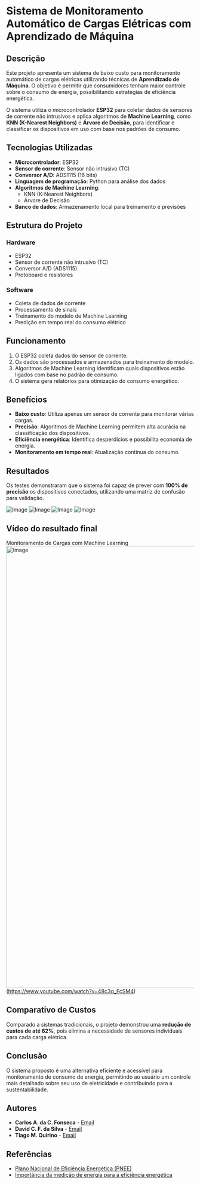 # Sistema de Monitoramento Automático de Cargas Elétricas com Aprendizado de Máquina

## Descrição
Este projeto apresenta um sistema de baixo custo para monitoramento automático de cargas elétricas utilizando técnicas de **Aprendizado de Máquina**. O objetivo é permitir que consumidores tenham maior controle sobre o consumo de energia, possibilitando estratégias de eficiência energética.

O sistema utiliza o microcontrolador **ESP32** para coletar dados de sensores de corrente não intrusivos e aplica algoritmos de **Machine Learning**, como **KNN (K-Nearest Neighbors)** e **Árvore de Decisão**, para identificar e classificar os dispositivos em uso com base nos padrões de consumo.

## Tecnologias Utilizadas
- **Microcontrolador**: ESP32
- **Sensor de corrente**: Sensor não intrusivo (TC)
- **Conversor A/D**: ADS1115 (16 bits)
- **Linguagem de programação**: Python para análise dos dados
- **Algoritmos de Machine Learning**:
  - KNN (K-Nearest Neighbors)
  - Árvore de Decisão
- **Banco de dados**: Armazenamento local para treinamento e previsões

## Estrutura do Projeto
### Hardware
- ESP32
- Sensor de corrente não intrusivo (TC)
- Conversor A/D (ADS1115)
- Protoboard e resistores

### Software
- Coleta de dados de corrente
- Processamento de sinais
- Treinamento do modelo de Machine Learning
- Predição em tempo real do consumo elétrico

## Funcionamento
1. O ESP32 coleta dados do sensor de corrente.
2. Os dados são processados e armazenados para treinamento do modelo.
3. Algoritmos de Machine Learning identificam quais dispositivos estão ligados com base no padrão de consumo.
4. O sistema gera relatórios para otimização do consumo energético.

## Benefícios
- **Baixo custo**: Utiliza apenas um sensor de corrente para monitorar várias cargas.
- **Precisão**: Algoritmos de Machine Learning permitem alta acurácia na classificação dos dispositivos.
- **Eficiência energética**: Identifica desperdícios e possibilita economia de energia.
- **Monitoramento em tempo real**: Atualização contínua do consumo.

## Resultados
Os testes demonstraram que o sistema foi capaz de prever com **100% de precisão** os dispositivos conectados, utilizando uma matriz de confusão para validação.

![Image](https://github.com/user-attachments/assets/789c9d05-1023-489a-a5cc-788f8679cb5a)
![Image](https://github.com/user-attachments/assets/4d4f6033-ec78-4d1a-8927-de7bb5c45ee4)
![Image](https://github.com/user-attachments/assets/b2d22cfd-81a5-4a0c-969b-0ec85307bb1b)
![Image](https://github.com/user-attachments/assets/fbe89e18-d9e1-4b14-b5ff-f8173a2c7e2f)

## Vídeo do resultado final
Monitoramento de Cargas com Machine Learning
<img width="1182" alt="Image" src="https://github.com/user-attachments/assets/3fde256b-308d-4478-8f09-4660c23438a8" />
(https://www.youtube.com/watch?v=48c3q_FcSM4)

## Comparativo de Custos
Comparado a sistemas tradicionais, o projeto demonstrou uma **redução de custos de até 62%**, pois elimina a necessidade de sensores individuais para cada carga elétrica.

## Conclusão
O sistema proposto é uma alternativa eficiente e acessível para monitoramento de consumo de energia, permitindo ao usuário um controle mais detalhado sobre seu uso de eletricidade e contribuindo para a sustentabilidade.

## Autores
- **Carlos A. da C. Fonseca** - [Email](mailto:c.andrecf@gmail.com)
- **David C. F. da Silva** - [Email](mailto:davidmrtkd@gmail.com)
- **Tiago M. Quirino** - [Email](mailto:tiago.quirino@estacio.br)

## Referências
- [Plano Nacional de Eficiência Energética (PNEE)](http://www.mme.gov.br/documents/36208/469534/Plano+Nacional+Eficiência+Energética+%28PDF%29.pdf)
- [Importância da medição de energia para a eficiência energética](https://docplayer.com.br/9698165-Importancia-da-medicao-de-energia-para-a-eficiencia-energetica.html)

